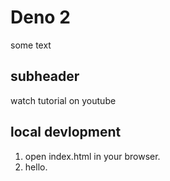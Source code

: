 # Deno 2

some text


## subheader

watch tutorial on youtube

## local devlopment

1. open index.html in your browser.
2. hello.
